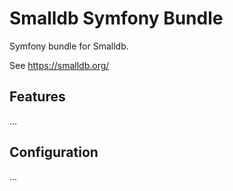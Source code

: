 Smalldb Symfony Bundle
======================

Symfony bundle for Smalldb.

See https://smalldb.org/


Features
--------

...


Configuration
-------------

...



